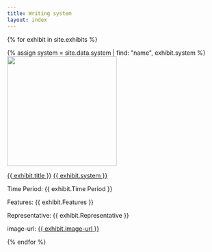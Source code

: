 ```yaml
---
title: Writing system
layout: index
---
```


{% for exhibit in site.exhibits %}

  {% assign system = site.data.system | find: "name", exhibit.system %}
  <a href = "{{ exhibit.url | relative_url }}"><img src="{{ exhibit.image-url }}" width = 256></a>
  <p><a href = "{{ exhibit.url | relative_url }}">{{ exhibit.title }}</a>  <a href = "{{ system.homepage }}">{{ exhibit.system }}</a></p>

  <p>Time Period: {{ exhibit.Time Period }}</p>
  <p>Features: {{ exhibit.Features }}</p>
  <p>Representative: {{ exhibit.Representative }}</p>
  <p>image-url: <a href="{{ exhibit.image-url }}">{{ exhibit.image-url }}</a></p>



{% endfor %}
